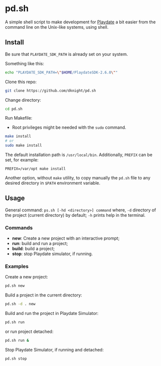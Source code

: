 # pd.sh

A simple shell script to make development for [Playdate](https://play.date)
a bit easier from the command line on the Unix-like systems, using shell.

## Install

Be sure that `PLAYDATE_SDK_PATH` is already set on your system.

Something like this:

```sh
echo "PLAYDATE_SDK_PATH=\"$HOME/PlaydateSDK-2.6.0\""
```

Clone this repo:

```sh
git clone https://github.com/dknight/pd.sh
```

Change directory:

```sh
cd pd.sh
```

Run Makefile:

* Root privileges might be needed with the `sudo` command.

```sh
make install
# or
sudo make install
```

The default installation path is `/usr/local/bin`. Additionally, `PREFIX` can be
set, for example:

```
PREFIX=/var/opt make install
```

Another option, without `make` utility, to copy manually the `pd.sh` file to 
any desired directory in `$PATH` environment variable.

## Usage

General command: `ps.sh [-hd <directory>] command` where, `-d` directory of the
project (current directory) by default; `-h` prints help in the terminal.

### Commands

- **new**: Create a new project with an interactive prompt;
- **run**: build and run a project;
- **build**: build a project;
- **stop**: stop Playdate simulator, if running.
 
### Examples

Create a new project:

 ```sh
 pd.sh new
 ```
 
 Build a project in the current directory:

 ```sh
 pd.sh -d . new
 ```


Build and run the project in Playdate Simulator:

```sh
pd.sh run
```

or run project detached:

```sh
pd.sh run &
```

Stop Playdate Simulator, if running and detached:

```sh
pd.sh stop
```
